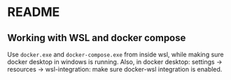 # README

## Working with WSL and docker compose

Use `docker.exe` and `docker-compose.exe` from inside wsl, while making sure docker desktop in windows is running.
Also, in docker desktop: settings -> resources -> wsl-integration: make sure docker-wsl integration is enabled.
